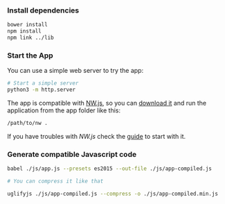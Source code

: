 ### Install dependencies

```bash
bower install
npm install
npm link ../lib
```

### Start the App

You can use a simple web server to try the app:
```bash
# Start a simple server
python3 -m http.server
```

The app is compatible with [NW.js](http://nwjs.io/), so you can [download it](http://nwjs.io/downloads/) and run the application from the app folder like this:
```bash
/path/to/nw .
```

If you have troubles with *NW.js* check the [guide](http://docs.nwjs.io/en/latest/For%20Users/Getting%20Started/) to start with it.

### Generate compatible Javascript code

```bash
babel ./js/app.js --presets es2015 --out-file ./js/app-compiled.js

# You can compress it like that

uglifyjs ./js/app-compiled.js --compress -o ./js/app-compiled.min.js
```